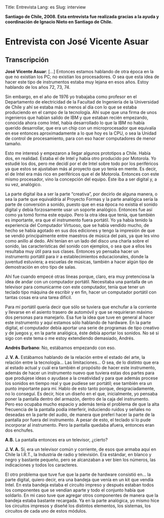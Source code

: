 Title: Entrevista 
Lang: es
Slug: interview

**Santiago de Chile, 2008. Esta entrevista fue realizada gracias a la ayuda y
coordinación de Ignacio Nieto en Santiago de Chile.**

# Entrevista con José Vicente Asuar


## Transcripción

**José Vicente Asuar**: […] Entonces estamos hablando de otra época en la que no existían los PC; no existían los procesadores. O sea que esta idea de hacer este tipo de instrumentos estaba muy lejana en esos años. Estoy hablando de los años 72, 73, 74. 

Sin embargo, en el año de 1976 yo trabajaba como profesor en el Departamento de electricidad de la Facultad de Ingeniería de la Universidad de Chile y ahí se estaba más o menos al día con lo que se estaba produciendo en el campo de la tecnología. Ahí supe que una firma de unos ingenieros que habían salido de IBM y que estaban recién empezando, conocida ahora como Intel, había desarrollado lo que la IBM no había querido desarrollar, que era un chip con un microprocesador que equivalía en ese entonces aproximadamente a lo que hoy es la CPU, o sea la Unidad de control de procesamiento, para con eso hacer computadores de menor tamaño.

Esto me interesó y empezaron a llegar algunos prototipos a Chile. Había dos, en realidad. Estaba el de Intel y había otro producido por Motorola. Yo estudié los dos, pero me decidí por el de Intel sobre todo por los periféricos ya que estos se ajustaban más al proyecto que yo tenía en mente. Es decir, el de Intel era más rico en periféricos que el de Motorola. Entonces con este mismo procesador, vino la concepción del equipo. Éste iba a ser digital y, a su vez, analógico.

La parte digital iba a ser la parte “creativa”, por decirlo de alguna manera, o sea la parte que equivaldría al Proyecto Formas y la parte analógica sería la parte de conversión a sonido, puesto que en esa época no existía el sonido digital y debía forzosamente usar un soporte analógico. Entonces fue así como ya tomó forma este equipo. Pero la otra idea que tenía, que también es importante, era que el instrumento fuera portátil. Yo ya había tenido la experiencia del Computador Virtuoso, que se había vendido mucho, de hecho se había agotado en sus dos ediciones y tengo la impresión de que se vendió principalmente entre maestros de música del país, ya que les vino como anillo al dedo. Ahí tenían en un lado del disco una charla sobre el sonido, las características del sonido con ejemplos, o sea que a ellos les resultaba muy útil para sus clases. Entonces yo pensaba hacer un instrumento portátil para ir a establecimientos educacionales, donde la juventud estuviera; a escuelas de músicas, también a hacer algún tipo de demostración en otro tipo de salas.

Ahí fue cuando empecé otras líneas porque, claro, era muy pretenciosa la idea de andar con un computador portátil. Necesitaba una pantalla de un televisor para comunicarme con este computador, tenía que tener un teclado tipo máquina de escribir y en fin, hacer un computador portátil con tantas cosas era una tarea difícil.

Para mí portátil quería decir que sólo se tuviera que enchufar a la corriente y llevarse en el asiento trasero de automóvil y que se requirieran máximo dos personas para manejarlo. Esa fue la idea que tuve en general al hacer este instrumento y aquí estamos sólo hablando de hardware. En la parte digital, el computador debía aportar una serie de programas de tipo creativo y de juegos y, en la parte analógica, éste debía aportar los sonidos. No sé si sigo con este tema o me estoy extendiendo demasiado, Andrés.

**Andrés Burbano**: No, estábamos empezando con eso.

**J. V. A.** Estábamos hablando de la relación entre el estado del arte, la relación entre la tecnología… Las limitaciones… O sea, de lo distinto que era al estado actual y cuál era también el propósito de hacer este instrumento, además de hacer un instrumento nuevo que tuviera estas dos partes para que produjese ideas o ayudase a la creatividad y para que además procese los sonidos en tiempo real y que pudiese ser portátil; ese también era un punto importante para mí. Hablo de esto tanto porque, desgraciadamente, no lo conseguí. Es decir, hice un diseño en el que, inicialmente, yo pensaba poner la pantalla dentro del armazón, dentro de la caja del instrumento. Pero eso ocupaba mucho espacio y además tenía el problema de que la alta frecuencia de la pantalla podía interferir, induciendo ruidos y señales no deseadas en la parte del audio, de manera que preferí hacer la parte de la pantalla por fuera del instrumento. A pesar de esto, el teclado sí lo pude incorporar al instrumento. Pero la pantalla quedaba afuera, entonces eran dos enchufes.

**A.B.** La pantalla entonces era un televisor, ¿cierto?

**J. V. A.** Sí, era un televisor común y corriente, de esos que armaba aquí en Chile la I.R.T., la Industria de radio y televisión. Era estándar, en blanco y negro y bastante pequeño, pero se alcanzaban a ver bien los números, las indicaciones y todos los caracteres.

El otro problema que tuve fue que la parte de hardware consistió en… la parte digital, quiero decir, era una bandeja que venía en un kit que vendía Intel. En esta bandeja estaba el circuito impreso y después estaban todos los componentes que se vendían aparte y todo el conjunto había que soldarlo. En mi caso tuve que agregar otros componentes de manera que la bandeja estaba bastante recargada. Ya en la parte analógica, yo mismo hice los circuitos impresos y diseñé los distintos elementos, los sistemas, los circuitos de cada uno de estos módulos.
